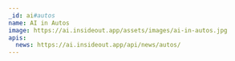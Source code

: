 ```yaml
---
_id: ai#autos
name: AI in Autos
image: https://ai.insideout.app/assets/images/ai-in-autos.jpg
apis:
  news: https://ai.insideout.app/api/news/autos/
---
```


